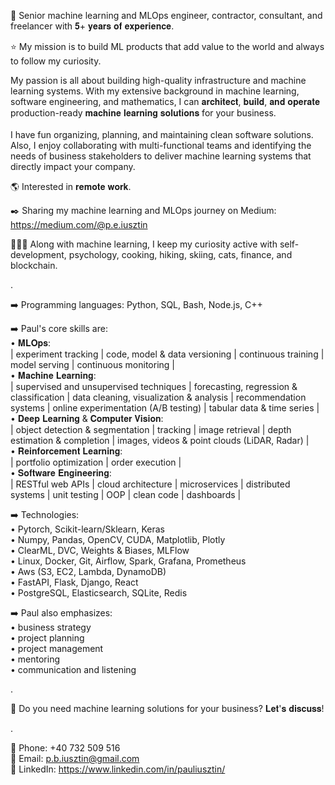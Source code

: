 💼 Senior machine learning and MLOps engineer, contractor, consultant, and freelancer with 𝟓+ 𝐲𝐞𝐚𝐫𝐬 𝐨𝐟 𝐞𝐱𝐩𝐞𝐫𝐢𝐞𝐧𝐜𝐞.

⭐ My mission is to build ML products that add value to the world and always to follow my curiosity.

My passion is all about building high-quality infrastructure and machine learning systems. With my extensive background in machine learning, software engineering, and mathematics, I can 𝐚𝐫𝐜𝐡𝐢𝐭𝐞𝐜𝐭, 𝐛𝐮𝐢𝐥𝐝, 𝐚𝐧𝐝 𝐨𝐩𝐞𝐫𝐚𝐭𝐞 production-ready 𝐦𝐚𝐜𝐡𝐢𝐧𝐞 𝐥𝐞𝐚𝐫𝐧𝐢𝐧𝐠 𝐬𝐨𝐥𝐮𝐭𝐢𝐨𝐧𝐬 for your business.
<br/><br/>
I have fun organizing, planning, and maintaining clean software solutions. Also, I enjoy collaborating with multi-functional teams and identifying the needs of business stakeholders to deliver machine learning systems that directly impact your company.
<br/>

🌎 Interested in 𝐫𝐞𝐦𝐨𝐭𝐞 𝐰𝐨𝐫𝐤.

✒️ Sharing my machine learning and MLOps journey on Medium: https://medium.com/@p.e.iusztin

🚴🏼‍♂️ Along with machine learning, I keep my curiosity active with self-development, psychology, cooking, hiking, skiing, cats, finance, and blockchain.

.

➡️ Programming languages:  Python, SQL, Bash, Node.js, C++

➡️ Paul's core skills are: <br/>
• 𝐌𝐋𝐎𝐩𝐬: <br/>
| experiment tracking | code, model & data versioning | continuous training | model serving | continuous monitoring | <br/>
• 𝐌𝐚𝐜𝐡𝐢𝐧𝐞 𝐋𝐞𝐚𝐫𝐧𝐢𝐧𝐠: <br/>
| supervised and unsupervised techniques | forecasting, regression & classification | data cleaning, visualization & analysis  | recommendation systems | online experimentation (A/B testing) | tabular data & time series | <br/>
• 𝐃𝐞𝐞𝐩 𝐋𝐞𝐚𝐫𝐧𝐢𝐧𝐠 & 𝐂𝐨𝐦𝐩𝐮𝐭𝐞𝐫 𝐕𝐢𝐬𝐢𝐨𝐧: <br/>
| object detection & segmentation | tracking | image retrieval | depth estimation & completion | images, videos & point clouds (LiDAR, Radar) | <br/>
• 𝐑𝐞𝐢𝐧𝐟𝐨𝐫𝐜𝐞𝐦𝐞𝐧𝐭 𝐋𝐞𝐚𝐫𝐧𝐢𝐧𝐠: <br/>
| portfolio optimization | order execution | <br/>
• 𝐒𝐨𝐟𝐭𝐰𝐚𝐫𝐞 𝐄𝐧𝐠𝐢𝐧𝐞𝐞𝐫𝐢𝐧𝐠: <br/>
| RESTful web APIs | cloud architecture | microservices | distributed systems | unit testing | OOP | clean code | dashboards | <br/>

➡️ Technologies: <br/>
• Pytorch, Scikit-learn/Sklearn, Keras <br/>
• Numpy, Pandas, OpenCV, CUDA, Matplotlib, Plotly <br/>
• ClearML, DVC, Weights & Biases, MLFlow <br/>
• Linux, Docker, Git, Airflow, Spark, Grafana, Prometheus <br/>
• Aws (S3, EC2, Lambda, DynamoDB) <br/>
• FastAPI, Flask, Django, React <br/>
• PostgreSQL, Elasticsearch, SQLite, Redis <br/>

➡️  Paul also emphasizes: <br/>
• business strategy <br/>
• project planning <br/>
• project management <br/>
• mentoring <br/>
• communication and listening <br/>

.

💬 Do you need machine learning solutions for your business? 𝐋𝐞𝐭'𝐬 𝐝𝐢𝐬𝐜𝐮𝐬𝐬!

.

📱 Phone: +40 732 509 516 <br/> 
📓 Email: p.b.iusztin@gmail.com <br/>
📘 LinkedIn: https://www.linkedin.com/in/pauliusztin/ <br/>
